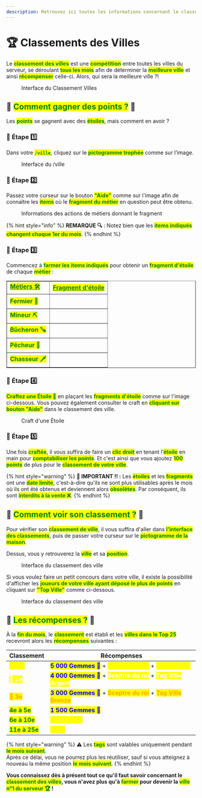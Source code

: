 ```yaml
---
description: Retrouvez ici toutes les informations concernant le classement des villes
---
```


# 🏆 Classements des Villes

Le <mark style="color:green;">**classement des villes**</mark> est une <mark style="color:green;">**compétition**</mark> entre toutes les villes du serveur, se déroulant <mark style="color:green;">**tous les mois**</mark> afin de déterminer la <mark style="color:green;">**meilleure ville**</mark> et ainsi <mark style="color:green;">**récompenser**</mark> celle-ci. Alors, qui sera la meilleure ville ?!

<figure><img src="../../.gitbook/assets/Les_Villes/Classement/InterfaceClassement.png" alt=""><figcaption>Interface du Classement Villes</figcaption></figure>

## 💠 <mark style="color:green;">Comment gagner des points ?</mark> 🌠
Les <mark style="color:green;">**points**</mark> se gagnent avec des <mark style="color:green;">**étoiles**</mark>, mais comment en avoir ?

### 🔷 Étape 1️⃣
Dans votre <mark style="color:green;">**`/ville`**</mark>, cliquez sur le <mark style="color:green;">**pictogramme trophée**</mark> comme sur l’image.

<figure><img src="../../.gitbook/assets/Les_Villes/Classement/InterfaceVille.png" alt=""><figcaption>Interface du /ville</figcaption></figure>

### 🔷 Étape 2️⃣
Passez votre curseur sur le bouton <mark style="color:green;">**"Aide"**</mark> comme sur l'image afin de connaître les <mark style="color:green;">**items**</mark> où le <mark style="color:green;">**fragment du métier**</mark> en question peut être obtenu.

<figure><img src="../../.gitbook/assets/Les_Villes/Classement/InfoItems.png" alt=""><figcaption>Informations des actions de métiers donnant le fragment</figcaption></figure>

{% hint style="info" %}
**REMARQUE 🔍** : Notez bien que les <mark style="color:green;">**items indiqués changent chaque 1er du mois**</mark>.
{% endhint %}

### 🔷 Étape 3️⃣
Commencez à <mark style="color:green;">**farmer les items indiqués**</mark> pour obtenir un <mark style="color:green;">**fragment d'étoile**</mark> de chaque <mark style="color:green;">**métier**</mark> :

<table border="1" cellspacing="0" cellpadding="6">
 <tr> 
  <td><mark style="color:green;"><strong><ins>Métiers 🛠️</ins></strong></mark></td> 
  <td><mark style="color:green;"><strong><ins>Fragment d'étoile</ins></strong></mark></td>
 </tr>
  <tr>
   <td><mark style="color:green;"><strong>Fermier 🌾</strong></mark></td>
   <td><figure><img src="../../.gitbook/assets/Les_Villes/Classement/FragmentFermier.png" alt=""></figure></td>
  </tr>
  <tr>
   <td><mark style="color:green;"><strong>Mineur ⛏️</strong></mark></td>
   <td><figure><img src="../../.gitbook/assets/Les_Villes/Classement/FragmentMineur.png" alt=""></figure></td>
  </tr>
  <tr>
   <td><mark style="color:green;"><strong>Bûcheron 🪚</strong></mark></td>
   <td><figure><img src="../../.gitbook/assets/Les_Villes/Classement/FragmentBucheron.png" alt=""></figure></td>
  </tr>
  <tr>
   <td><mark style="color:green;"><strong>Pêcheur 🎣</strong></mark></td>
   <td><figure><img src="../../.gitbook/assets/Les_Villes/Classement/FragmentPecheur.png" alt=""></figure></td>
  </tr>
  <tr>
   <td><mark style="color:green;"><strong>Chasseur 🗡️</strong></mark></td>
   <td><figure><img src="../../.gitbook/assets/Les_Villes/Classement/FragmentChasseur.png" alt=""></figure></td>
  </tr>
 </table>

### 🔷 Étape 4️⃣
<mark style="color:green;">**Craftez une Étoile 🌟**</mark> en plaçant les <mark style="color:green;">**fragments d'étoile**</mark> comme sur l'image ci-dessous. Vous pouvez également consulter le craft en <mark style="color:green;">**cliquant sur bouton "Aide"**</mark> dans le classement des ville.

<figure><img src="../../.gitbook/assets/Les_Villes/Classement/CraftEtoile.png" alt=""><figcaption>Craft d'une Étoile</figcaption></figure>

### 🔷 Étape 5️⃣
Une fois <mark style="color:green;">**craftée**</mark>, il vous suffira de faire un <mark style="color:green;">**clic droit**</mark> en tenant l’<mark style="color:green;">**étoile**</mark> en main pour <mark style="color:green;">**comptabiliser les points**</mark>. Et c'est ainsi que vous ajoutez <mark style="color:green;">**100 points**</mark> de plus pour le <mark style="color:green;">**classement de votre ville**</mark>.

{% hint style="warning" %}
**🚨 IMPORTANT ‼ :** Les <mark style="color:green;">**étoiles**</mark> et les <mark style="color:green;">**fragments**</mark> ont une <mark style="color:green;">**date limite**</mark>, c'est-à-dire qu'ils ne sont plus utilisables après le mois où ils ont été obtenus et deviennent alors <mark style="color:green;">**obsolètes**</mark>. Par conséquent, ils sont <mark style="color:green;">**interdits à la vente ❌**</mark>.
{% endhint %}

## 💠 <mark style="color:green;">Comment voir son classement ?</mark> 💭
Pour vérifier son <mark style="color:green;">**classement de ville**</mark>, il vous suffira d'aller dans <mark style="color:green;">**l'interface des classements**</mark>, puis de passer votre curseur sur le <mark style="color:green;">**pictogramme de la maison**</mark>.

Dessus, vous y retrouverez la <mark style="color:green;">**ville**</mark> et sa <mark style="color:green;">**position**</mark>.

<figure><img src="../../.gitbook/assets/Les_Villes/Classement/MonPlacement.png" alt=""><figcaption>Interface du classement des ville</figcaption></figure>

Si vous voulez faire un petit concours dans votre ville, il existe la possibilité d'afficher les <mark style="color:green;">**joueurs de votre ville ayant déposé le plus de points**</mark> en cliquant sur <mark style="color:green;">**"Top Ville"**</mark> comme ci-dessous.

<figure><img src="../../.gitbook/assets/Les_Villes/Classement/MaVille.png" alt=""><figcaption>Interface du classement des ville</figcaption></figure>

## 💠 <mark style="color:green;">Les récompenses ?</mark> 🎁
À la <mark style="color:green;">**fin du mois**</mark>, le <mark style="color:green;">**classement**</mark> est établi et les <mark style="color:green;">**villes dans le Top 25**</mark> recevront alors les <mark style="color:green;">**récompenses**</mark> suivantes :

| Classement | Récompenses | 
| --------------------------------------------- | --------------------------------------------------------------------------- | 
| <mark style="color:yellow;">**🥇 1er**</mark> | <mark style="color:blue;">**5 000 Gemmes 💎**</mark> + <mark style="color:yellow;">**Sceptre du roi**</mark> + <mark style="color:yellow;">**Tag Ville Or**</mark> | 
| <mark style="color:white;">**🥈 2e**</mark> | <mark style="color:blue;">**4 000 Gemmes 💎**</mark> + <mark style="color:white;">**Sceptre du roi**</mark> + <mark style="color:white;">**Tag Ville Argent**</mark> | 
| <mark style="color:orange;">**🥉 3e**</mark> | <mark style="color:blue;">**3 000 Gemmes 💎**</mark> + <mark style="color:orange;">**Sceptre du roi**</mark> + <mark style="color:orange;">**Tag Ville Bronze**</mark> | 
| <mark style="color:green;">**4e à 5e**</mark>| <mark style="color:blue;">**1 500 Gemmes 💎**</mark> | 
| <mark style="color:green;">**6e à 10e**</mark>| <mark style="color:yellow;">**1M 500K 💲**</mark> | 
| <mark style="color:green;">**11e à 25e**</mark>| <mark style="color:yellow;">**1M 💲**</mark> |

{% hint style="warning" %}
⚠️ Les <mark style="color:green;">**tags**</mark> sont valables uniquement pendant <mark style="color:green;">**le mois suivant**</mark>.  
Après ce délai, vous ne pourrez plus les réutiliser, sauf si vous atteignez à nouveau la même position <mark style="color:green;">**le mois suivant**</mark>.
{% endhint %}

**Vous connaissez dès à présent tout ce qu'il faut savoir concernant le <mark style="color:green;">**classement des villes**</mark>, vous n'avez plus qu'à <mark style="color:green;">**farmer**</mark> pour devenir la <mark style="color:green;">**ville n°1 du serveur 🏆**</mark> !**
